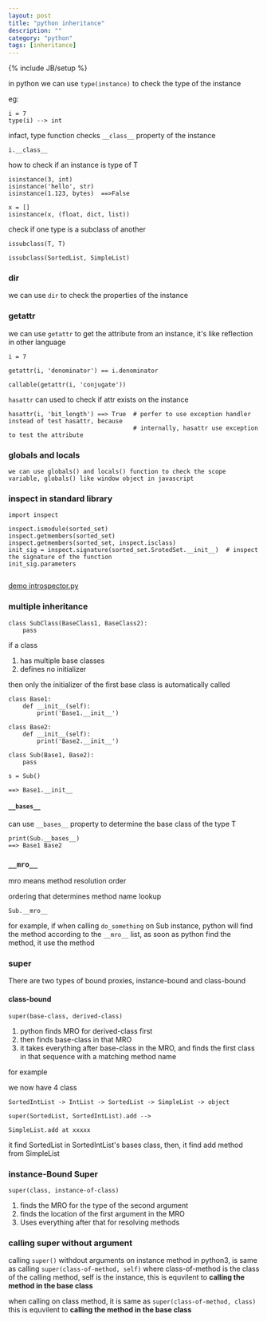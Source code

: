 ```yaml
---
layout: post
title: "python inheritance"
description: ""
category: "python"
tags: [inheritance]
---
```

{% include JB/setup %}


in python we can use `type(instance)` to check the type of the instance

eg:

```
i = 7
type(i) --> int
```

infact, type function checks `__class__` property of the instance

```
i.__class__
```

how to check if an instance is type of T

```
isinstance(3, int)
isinstance('hello', str)
isinstance(1.123, bytes)  ==>False

x = []
isinstance(x, (float, dict, list))
```

check if one type is a subclass of another

```
issubclass(T, T)

issubclass(SortedList, SimpleList)

```

### dir

we can use `dir` to check the properties of the instance

### getattr

we can use `getattr` to get the attribute from an instance, it's like reflection in other language

```
i = 7

getattr(i, 'denominator') == i.denominator

callable(getattr(i, 'conjugate'))
```

`hasattr` can used to check if attr exists on the instance

```
hasattr(i, 'bit_length') ==> True  # perfer to use exception handler instead of test hasattr, because
								   # internally, hasattr use exception to test the attribute		
```

### globals and locals

```
we can use globals() and locals() function to check the scope variable, globals() like window object in javascript
```

### inspect in standard library

```
import inspect

inspect.ismodule(sorted_set)
inspect.getmembers(sorted_set)
inspect.getmembers(sorted_set, inspect.isclass)
init_sig = inspect.signature(sorted_set.SrotedSet.__init__)  # inspect the signature of the function
init_sig.parameters
 
```

[demo introspector.py](https://github.com/xujihui1985/pythonDemo/blob/master/introspector/introspector.py)


### multiple inheritance

```
class SubClass(BaseClass1, BaseClass2):
	pass
```

if a class
1. has multiple base classes
2. defines no initializer

then only the initializer of the first base class is automatically called

```
class Base1:
	def __init__(self):
		print('Base1.__init__')

class Base2:
	def __init__(self):
		print('Base2.__init__')

class Sub(Base1, Base2):
	pass

s = Sub()

==> Base1.__init__

```

#### `__bases__`

can use `__bases__` property to determine the base class of the type T

```
print(Sub.__bases__) 
==> Base1 Base2
```

### `__mro__`

mro means method resolution order

ordering that determines method name lookup

```
Sub.__mro__
```

for example, if when calling `do_something` on Sub instance, python will find the method according to the `__mro__` list, as soon as python find the method, it use the method

### super

There are two types of bound proxies, instance-bound and class-bound

#### class-bound

`super(base-class, derived-class)`

1. python finds MRO for derived-class first
2. then finds base-class in that MRO
3. it takes everything after base-class in the MRO, and finds the first class in that sequence with a matching method name


for example

we now have 4 class

```
SortedIntList -> IntList -> SortedList -> SimpleList -> object

super(SortedList, SortedIntList).add -->

SimpleList.add at xxxxx

```

it find SortedList in SortedIntList's bases class, then, it find add method from SimpleList

### instance-Bound Super

`super(class, instance-of-class)`

1. finds the MRO for the type of the second argument
2. finds the location of the first argument in the MRO
3. Uses everything after that for resolving methods

### calling super without argument


calling `super()` withdout arguments on instance method in python3, is same as calling `super(class-of-method, self)` where class-of-method is the class of the calling method, self is the instance, this is equvilent to **calling the method in the base class**

when calling on class method, it is same as `super(class-of-method, class)` this is equvilent to **calling the method in the base class**